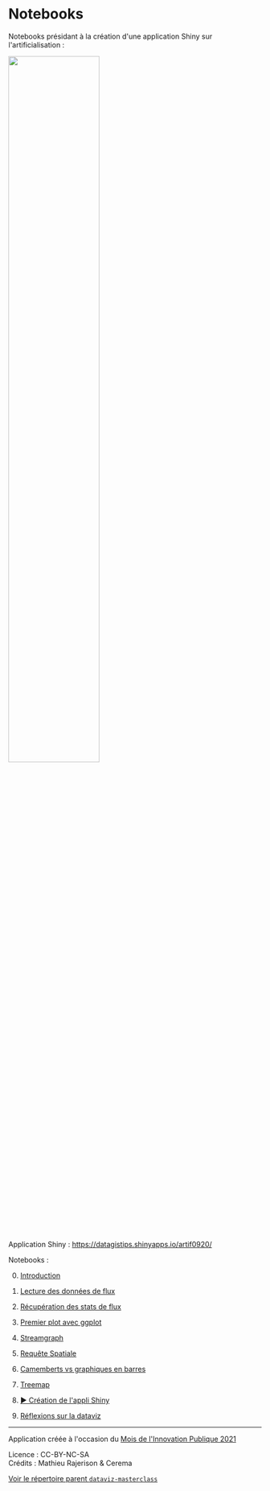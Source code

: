 # Notebooks
Notebooks présidant à la création d'une application Shiny sur l'artificialisation :

<img src="https://raw.githubusercontent.com/datagistips/dataviz-masterclass/master/notebooks/files/shinyapp/gif/animation.gif" width='60%'>

Application Shiny : https://datagistips.shinyapps.io/artif0920/

Notebooks :

0. [Introduction](0-notebook-intro.html)

1. [Lecture des données de flux](1-notebook-read.html)
 
2. [Récupération des stats de flux](2-notebook-process.html)

3. [Premier plot avec ggplot](3-notebook-ggplot.html)

4. [Streamgraph](4-notebook-stream.html)

5. [Requête Spatiale](5-notebook-spatial.html)

6. [Camemberts vs graphiques en barres](6-notebook-pieplot-vs-barplot.html)

7. [Treemap](7-notebook-treemap.html)

8. [▶ Création de l'appli Shiny](8-notebook-shiny.html) 

9. [Réflexions sur la dataviz](9-notebook-réflexions.html)

----
Application créée à l'occasion du [Mois de l'Innovation Publique 2021](https://www.modernisation.gouv.fr/mois-de-linnovation-publique/le-mois-du-numerique-au-cerema-le-numerique-au-service-de-lexpertise)  

Licence : CC-BY-NC-SA  
Crédits : Mathieu Rajerison & Cerema

[Voir le répertoire parent `dataviz-masterclass`](https://github.com/datagistips/dataviz-masterclass)  
